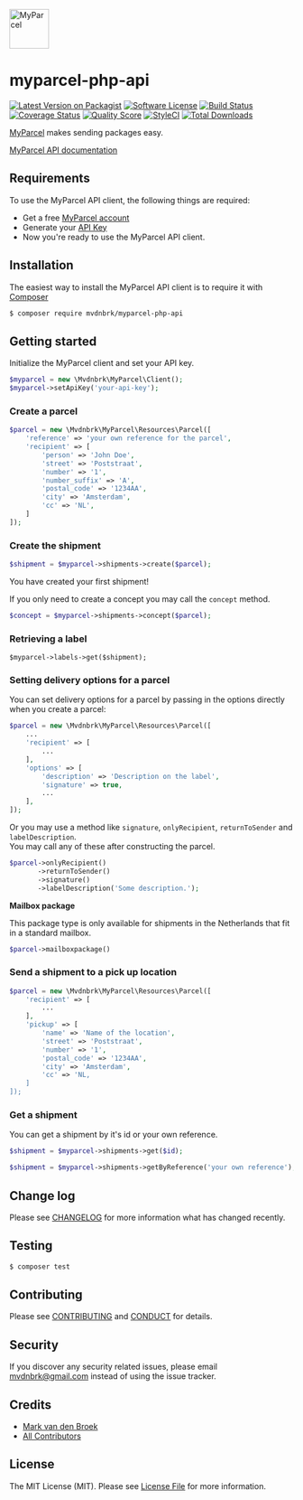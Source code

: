 <a href="https://www.myparcel.nl" target="_blank"><img src="https://assets.myparcel.nl/ui/corporate/logo-myparcel-alt.svg" alt="MyParcel" width="70" height="70"></a>

# myparcel-php-api

[![Latest Version on Packagist][ico-version]][link-packagist]
[![Software License][ico-license]](LICENSE.md)
[![Build Status][ico-travis]][link-travis]
[![Coverage Status][ico-scrutinizer]][link-scrutinizer]
[![Quality Score][ico-code-quality]][link-code-quality]
[![StyleCI][ico-style-ci]][link-style-ci]
[![Total Downloads][ico-downloads]][link-downloads]

[MyParcel](https://www.myparcel.nl/) makes sending packages easy.

[MyParcel API documentation](https://myparcelnl.github.io/api/)

## Requirements

To use the MyParcel API client, the following things are required:

+ Get a free [MyParcel account](https://backoffice.myparcel.nl/registration)
+ Generate your [API Key](https://backoffice.myparcel.nl/settings)
+ Now you're ready to use the MyParcel API client.

## Installation

The easiest way to install the MyParcel API client is to require it with [Composer](https://getcomposer.org/doc/00-intro.md)

``` bash
$ composer require mvdnbrk/myparcel-php-api
```

## Getting started

Initialize the MyParcel client and set your API key.

``` php
$myparcel = new \Mvdnbrk\MyParcel\Client();
$myparcel->setApiKey('your-api-key');
```

### Create a parcel
``` php
$parcel = new \Mvdnbrk\MyParcel\Resources\Parcel([
    'reference' => 'your own reference for the parcel',
    'recipient' => [
        'person' => 'John Doe',
        'street' => 'Poststraat',
        'number' => '1',
        'number_suffix' => 'A',
        'postal_code' => '1234AA',
        'city' => 'Amsterdam',
        'cc' => 'NL',
    ]
]);
```

### Create the shipment
``` php
$shipment = $myparcel->shipments->create($parcel);
```
You have created your first shipment!

If you only need to create a concept you may call the `concept` method. 
``` php
$concept = $myparcel->shipments->concept($parcel);
```

### Retrieving a label
```
$myparcel->labels->get($shipment);
```

### Setting delivery options for a parcel

You can set delivery options for a parcel by passing in the options directly when you create a parcel:
``` php
$parcel = new \Mvdnbrk\MyParcel\Resources\Parcel([
    ...
    'recipient' => [
        ...
    ],
    'options' => [
        'description' => 'Description on the label',
        'signature' => true,   
        ...
    ],
]);
```

Or you may use a method like `signature`, `onlyRecipient`, `returnToSender` and `labelDescription`.  
You may call any of these after constructing the parcel.
``` php
$parcel->onlyRecipient()
       ->returnToSender()
       ->signature()
       ->labelDescription('Some description.');
```

**Mailbox package**

This package type is only available for shipments in the Netherlands that fit in a standard mailbox.
``` php
$parcel->mailboxpackage()
```

### Send a shipment to a pick up location
``` php
$parcel = new \Mvdnbrk\MyParcel\Resources\Parcel([
    'recipient' => [
        ...
    ],
    'pickup' => [
        'name' => 'Name of the location',
        'street' => 'Poststraat',
        'number' => '1',
        'postal_code' => '1234AA',
        'city' => 'Amsterdam',
        'cc' => 'NL,
    ]
]);
```

### Get a shipment
You can get a shipment by it's id or your own reference.
``` php
$shipment = $myparcel->shipments->get($id);
```

``` php
$shipment = $myparcel->shipments->getByReference('your own reference');
```

## Change log

Please see [CHANGELOG](CHANGELOG.md) for more information what has changed recently.

## Testing

``` bash
$ composer test
```

## Contributing

Please see [CONTRIBUTING](CONTRIBUTING.md) and [CONDUCT](CONDUCT.md) for details.

## Security

If you discover any security related issues, please email mvdnbrk@gmail.com instead of using the issue tracker.

## Credits

- [Mark van den Broek][link-author]
- [All Contributors][link-contributors]

## License

The MIT License (MIT). Please see [License File](LICENSE.md) for more information.

[ico-version]: https://img.shields.io/packagist/v/mvdnbrk/myparcel-php-api.svg?style=flat-square
[ico-license]: https://img.shields.io/badge/license-MIT-brightgreen.svg?style=flat-square
[ico-travis]: https://img.shields.io/travis/mvdnbrk/myparcel-php-api/master.svg?style=flat-square
[ico-scrutinizer]: https://img.shields.io/scrutinizer/coverage/g/mvdnbrk/myparcel-php-api.svg?style=flat-square
[ico-code-quality]: https://img.shields.io/scrutinizer/g/mvdnbrk/myparcel-php-api.svg?style=flat-square
[ico-downloads]: https://img.shields.io/packagist/dt/mvdnbrk/myparcel-php-api.svg?style=flat-square
[ico-style-ci]: https://styleci.io/repos/72292364/shield?branch=master

[link-packagist]: https://packagist.org/packages/mvdnbrk/myparcel-php-api
[link-travis]: https://travis-ci.org/mvdnbrk/myparcel-php-api
[link-scrutinizer]: https://scrutinizer-ci.com/g/mvdnbrk/myparcel-php-api/code-structure
[link-code-quality]: https://scrutinizer-ci.com/g/mvdnbrk/myparcel-php-api
[link-downloads]: https://packagist.org/packages/mvdnbrk/myparcel-php-api
[link-author]: https://github.com/mvdnbrk
[link-contributors]: ../../contributors
[link-style-ci]: https://styleci.io/repos/72292364

